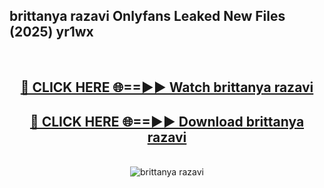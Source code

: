 <h2>brittanya razavi Onlyfans Leaked New Files (2025) yr1wx</h2>
<br>
<div align="center">
<h2><a href="https://mediafiles.top/brittanya_razavi&ref=git" rel="nofollow">🔴 CLICK HERE 🌐==►► Watch brittanya razavi</a></h2>
<h2><a href="https://mediafiles.top/brittanya_razavi&ref=git" rel="nofollow">🔴 CLICK HERE 🌐==►► Download brittanya razavi</a></h2>
<br>
<a href="https://mediafiles.top/brittanya_razavi&ref=git" rel="nofollow" data-target="animated-image.originalLink"><img src="https://i.ibb.co.com/xMMVF88/686577567.gif" alt="brittanya razavi" style="max-width: 100%; display: inline-block;" data-target="animated-image.originalImage"></a>
</div>
<br>
<br>